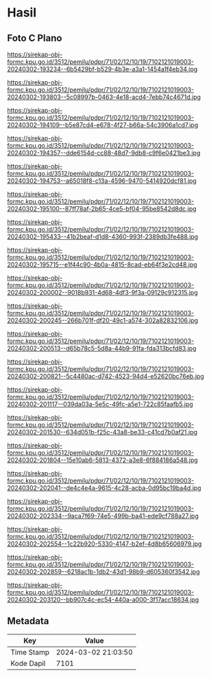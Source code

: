 # Hasil

## Foto C Plano

https://sirekap-obj-formc.kpu.go.id/3512/pemilu/pdpr/71/02/12/10/19/7102121019003-20240302-193234--6b5429bf-b529-4b3e-a3a1-1454a1f4eb34.jpg

https://sirekap-obj-formc.kpu.go.id/3512/pemilu/pdpr/71/02/12/10/19/7102121019003-20240302-193803--5c08997b-0463-4e18-acd4-7ebb74c4671d.jpg

https://sirekap-obj-formc.kpu.go.id/3512/pemilu/pdpr/71/02/12/10/19/7102121019003-20240302-194109--b5e87cd4-e678-4f27-b66a-54c3906a1cd7.jpg

https://sirekap-obj-formc.kpu.go.id/3512/pemilu/pdpr/71/02/12/10/19/7102121019003-20240302-194357--dde6154d-cc88-48d7-9db8-c9f6e0421be3.jpg

https://sirekap-obj-formc.kpu.go.id/3512/pemilu/pdpr/71/02/12/10/19/7102121019003-20240302-194753--a65018f8-c13a-4596-9470-5414920dcf81.jpg

https://sirekap-obj-formc.kpu.go.id/3512/pemilu/pdpr/71/02/12/10/19/7102121019003-20240302-195100--87ff78af-2b65-4ce5-bf04-95be8542d8dc.jpg

https://sirekap-obj-formc.kpu.go.id/3512/pemilu/pdpr/71/02/12/10/19/7102121019003-20240302-195433--41b2beaf-d1d8-4360-993f-2389db3fe488.jpg

https://sirekap-obj-formc.kpu.go.id/3512/pemilu/pdpr/71/02/12/10/19/7102121019003-20240302-195715--e1f44c90-4b0a-4815-8cad-eb64f3e2cd48.jpg

https://sirekap-obj-formc.kpu.go.id/3512/pemilu/pdpr/71/02/12/10/19/7102121019003-20240302-200002--9018b931-4d68-4df3-9f3a-09129c912315.jpg

https://sirekap-obj-formc.kpu.go.id/3512/pemilu/pdpr/71/02/12/10/19/7102121019003-20240302-200245--266b701f-df20-49c1-a574-302a82832106.jpg

https://sirekap-obj-formc.kpu.go.id/3512/pemilu/pdpr/71/02/12/10/19/7102121019003-20240302-200513--d65b78c5-5d8a-44b9-91fa-fda313bcfd83.jpg

https://sirekap-obj-formc.kpu.go.id/3512/pemilu/pdpr/71/02/12/10/19/7102121019003-20240302-200821--5c4480ac-d742-4523-94d4-e52620bc76eb.jpg

https://sirekap-obj-formc.kpu.go.id/3512/pemilu/pdpr/71/02/12/10/19/7102121019003-20240302-201117--039da03a-5e5c-49fc-a5e1-722c85faafb5.jpg

https://sirekap-obj-formc.kpu.go.id/3512/pemilu/pdpr/71/02/12/10/19/7102121019003-20240302-201530--634d051b-f25c-43a8-be33-c41cd7b0af21.jpg

https://sirekap-obj-formc.kpu.go.id/3512/pemilu/pdpr/71/02/12/10/19/7102121019003-20240302-201804--15e10ab6-5813-4372-a3e8-6f884186a548.jpg

https://sirekap-obj-formc.kpu.go.id/3512/pemilu/pdpr/71/02/12/10/19/7102121019003-20240302-202041--de4c4e4a-9615-4c28-acba-0d95bc19ba4d.jpg

https://sirekap-obj-formc.kpu.go.id/3512/pemilu/pdpr/71/02/12/10/19/7102121019003-20240302-202334--9aca7f69-74e5-499b-ba41-ede9cf788a27.jpg

https://sirekap-obj-formc.kpu.go.id/3512/pemilu/pdpr/71/02/12/10/19/7102121019003-20240302-202554--1c22b920-5330-4147-b2ef-4d8b65606979.jpg

https://sirekap-obj-formc.kpu.go.id/3512/pemilu/pdpr/71/02/12/10/19/7102121019003-20240302-202859--6218ac1b-1db2-43d1-98b9-d605360f3542.jpg

https://sirekap-obj-formc.kpu.go.id/3512/pemilu/pdpr/71/02/12/10/19/7102121019003-20240302-203120--bb907c4c-ec54-440a-a000-3f17acc18634.jpg


## Metadata

| Key        | Value               |
| ---------- | ------------------- |
| Time Stamp | 2024-03-02 21:03:50 |
| Kode Dapil | 7101                |



